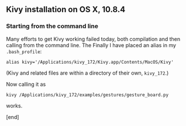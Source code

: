 ## Kivy installation on OS X, 10.8.4

### Starting from the command line

Many efforts to get Kivy working failed today, both compilation and then calling from the command line. The Finally I have placed an alias in my `.bash_profile`:

~~~
alias kivy='/Applications/kivy_172/Kivy.app/Contents/MacOS/Kivy'
~~~

(Kivy and related files are within a directory of their own, `kivy_172`.)

Now calling it as

~~~
kivy /Applications/kivy_172/examples/gestures/gesture_board.py
~~~

works.

[end]
